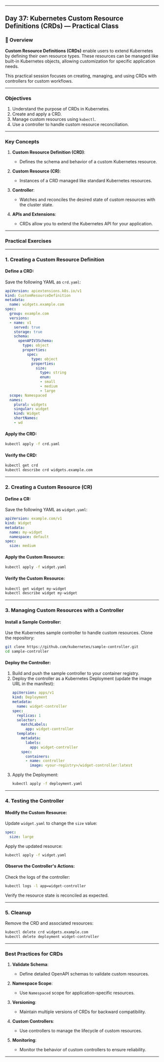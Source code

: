﻿---

## Day 37: Kubernetes Custom Resource Definitions (CRDs) — Practical Class

### 📘 Overview

**Custom Resource Definitions (CRDs)** enable users to extend Kubernetes by defining their own resource types. These resources can be managed like built-in Kubernetes objects, allowing customization for specific application needs.

This practical session focuses on creating, managing, and using CRDs with controllers for custom workflows.

---


### Objectives

1. Understand the purpose of CRDs in Kubernetes.
2. Create and apply a CRD.
3. Manage custom resources using `kubectl`.
4. Use a controller to handle custom resource reconciliation.

---

### Key Concepts

1. **Custom Resource Definition (CRD)**:
   - Defines the schema and behavior of a custom Kubernetes resource.

2. **Custom Resource (CR)**:
   - Instances of a CRD managed like standard Kubernetes resources.

3. **Controller**:
   - Watches and reconciles the desired state of custom resources with the cluster state.

4. **APIs and Extensions**:
   - CRDs allow you to extend the Kubernetes API for your application.

---


### Practical Exercises

---

### 1. Creating a Custom Resource Definition

#### Define a CRD:
Save the following YAML as `crd.yaml`:

```yaml
apiVersion: apiextensions.k8s.io/v1
kind: CustomResourceDefinition
metadata:
  name: widgets.example.com
spec:
  group: example.com
  versions:
  - name: v1
    served: true
    storage: true
    schema:
      openAPIV3Schema:
        type: object
        properties:
          spec:
            type: object
            properties:
              size:
                type: string
                enum:
                - small
                - medium
                - large
  scope: Namespaced
  names:
    plural: widgets
    singular: widget
    kind: Widget
    shortNames:
    - wd
```

#### Apply the CRD:
```bash
kubectl apply -f crd.yaml
```

#### Verify the CRD:
```bash
kubectl get crd
kubectl describe crd widgets.example.com
```

---

### 2. Creating a Custom Resource (CR)

#### Define a CR:
Save the following YAML as `widget.yaml`:

```yaml
apiVersion: example.com/v1
kind: Widget
metadata:
  name: my-widget
  namespace: default
spec:
  size: medium
```

#### Apply the Custom Resource:
```bash
kubectl apply -f widget.yaml
```

#### Verify the Custom Resource:
```bash
kubectl get widget my-widget
kubectl describe widget my-widget
```

---

### 3. Managing Custom Resources with a Controller

#### Install a Sample Controller:
Use the Kubernetes sample controller to handle custom resources. Clone the repository:

```bash
git clone https://github.com/kubernetes/sample-controller.git
cd sample-controller
```

#### Deploy the Controller:
1. Build and push the sample controller to your container registry.
2. Deploy the controller as a Kubernetes Deployment (update the image URL in the manifest):
   ```yaml
   apiVersion: apps/v1
   kind: Deployment
   metadata:
     name: widget-controller
   spec:
     replicas: 1
     selector:
       matchLabels:
         app: widget-controller
     template:
       metadata:
         labels:
           app: widget-controller
       spec:
         containers:
         - name: controller
           image: <your-registry>/widget-controller:latest
   ```
3. Apply the Deployment:
   ```bash
   kubectl apply -f deployment.yaml
   ```

---

### 4. Testing the Controller

#### Modify the Custom Resource:
Update `widget.yaml` to change the `size` value:
```yaml
spec:
  size: large
```

Apply the updated resource:
```bash
kubectl apply -f widget.yaml
```

#### Observe the Controller's Actions:
Check the logs of the controller:
```bash
kubectl logs -l app=widget-controller
```

Verify the resource state is reconciled as expected.

---

### 5. Cleanup

Remove the CRD and associated resources:
```bash
kubectl delete crd widgets.example.com
kubectl delete deployment widget-controller
```

---


### Best Practices for CRDs

1. **Validate Schema**:
   - Define detailed OpenAPI schemas to validate custom resources.

2. **Namespace Scope**:
   - Use `Namespaced` scope for application-specific resources.

3. **Versioning**:
   - Maintain multiple versions of CRDs for backward compatibility.

4. **Custom Controllers**:
   - Use controllers to manage the lifecycle of custom resources.

5. **Monitoring**:
   - Monitor the behavior of custom controllers to ensure reliability.

---